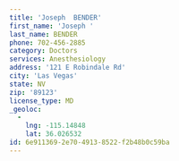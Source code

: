```yaml
---
title: 'Joseph  BENDER'
first_name: 'Joseph '
last_name: BENDER
phone: 702-456-2885
category: Doctors
services: Anesthesiology
address: '121 E Robindale Rd'
city: 'Las Vegas'
state: NV
zip: '89123'
license_type: MD
_geoloc:
  -
    lng: -115.14848
    lat: 36.026532
id: 6e911369-2e70-4913-8522-f2b48b0c59ba
---
```

